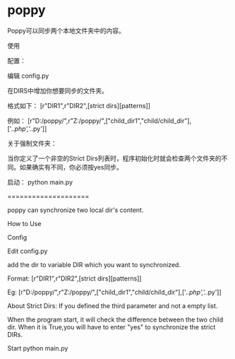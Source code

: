 poppy
=====

Poppy可以同步两个本地文件夹中的内容。

使用

配置：

编辑 config.py

在DIRS中增加你想要同步的文件夹。

格式如下：
[r"DIR1",r"DIR2",[strict dirs][patterns]]

例如：
[r"D:/poppy/",r"Z:/poppy/",["child_dir1","child/child_dir"],['.*\.php','.*\.py']]

关于强制文件夹：

当你定义了一个非空的Strict Dirs列表时，程序初始化时就会检查两个文件夹的不同。如果确实有不同，你必须按yes同步。

启动：
python main.py

====================

poppy can synchronize two local dir's content.

How to Use

Config

Edit config.py

add the dir to variable DIR which you want to synchronized.

Format:
[r"DIR1",r"DIR2",[strict dirs][patterns]]

Eg:
[r"D:/poppy/",r"Z:/poppy/",["child_dir1","child/child_dir"],['.*\.php','.*\.py']]

About Strict Dirs:
If you defined the third parameter and not a empty list.

When the program start, it will check the difference between the two child dir. When it is True,you will have to enter "yes" to synchronize the strict DIRs.

Start
python main.py